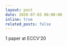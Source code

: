 ```yaml
---
layout: post
date: 2020-07-03 00:00:00
inline: true
related_posts: false
---
```


1 paper at ECCV’20
